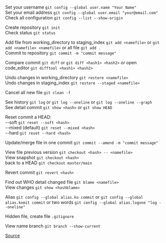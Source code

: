 Set your username `git config --global user.name "Your Name"`
<br>
Set your email address `git config --global user.email "your@email.com"`
\
Check all configuration `git config --list --show-origin`

Create repository `git init`
\
Check status `git status`

Add file from working_directory to staging_index `git add <namefile>` or `git add <namefile> <namefile>` or all file `git add .` 
\
Commit to repository `git commit -m "commit message"`

Compare commit `git diff` or `git diff <hash1> <hash2>` or open code_editor `git difftool <hash1> <hash2>`

Undo changes in working_directory `git restore <namefile>`
\
Undo changes in staging_index `git restore --staged <namefile>`

Cancel all new file `git clean -f`

See history `git log` or `git log --oneline` or `git log --oneline --graph`
\
See detail commit `git show <hash>` or `git show HEAD`

Reset commit a HEAD:
\
--soft `git reset --soft <hash>`
\
--mixed (default) `git reset --mixed <hash>`
\
--hard `git reset --hard <hash>`

Update/merge file in one commit `git commit --amend -m "commit message"`

View file previous version `git checkout <hash> -- <namefile>`
\
View snapshot `git checkout <hash>`
\
back to a HEAD `git checkout master/main`

Revert commit `git revert <hash>`

Find out WHO detail changed file `git blame <namefile>`
\
View changes `git show <hashblame>`

Alias `git config --global alias.ko commit` or `git config --global alias.komit commit` or two words `git config --global alias.logone "log --oneline"`

Hidden file, create file `.gitignore`

View name branch `git branch --show-current`

[Source](https://docs.google.com/presentation/d/1PQEVGpmhj_3ASopsP-48NRkjilOcOuwWr_gDtwB1IEg/edit?usp=sharing)

